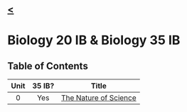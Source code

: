 ## [<](../)

# Biology 20 IB & Biology 35 IB

## Table of Contents  

| Unit | 35 IB? | Title |
| :--: | :----: | :---: |
| 0    | Yes    | [The Nature of Science](./unit0) |
